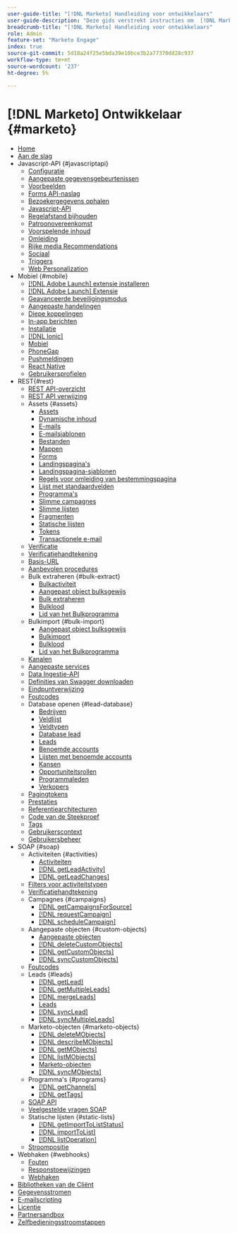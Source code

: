 ```yaml
---
user-guide-title: "[!DNL Marketo] Handleiding voor ontwikkelaars"
user-guide-description: "Deze gids verstrekt instructies om  [!DNL Marketo]  APIs te gebruiken."
breadcrumb-title: "[!DNL Marketo] Handleiding voor ontwikkelaars"
role: Admin
feature-set: "Marketo Engage"
index: true
source-git-commit: 5d18a24f25e5bda39e10bce3b2a77370dd28c937
workflow-type: tm+mt
source-wordcount: '237'
ht-degree: 5%

---
```



# [!DNL Marketo] Ontwikkelaar {#marketo}

- [Home](home.md)
- [Aan de slag](getting-started.md)
- Javascript-API {#javascriptapi}
   - [Configuratie](javascript-api/configuration.md)
   - [Aangepaste gegevensgebeurtenissen](javascript-api/custom-data-events.md)
   - [Voorbeelden](javascript-api/examples.md)
   - [Forms API-naslag](javascript-api/forms-api-reference.md)
   - [Bezoekergegevens ophalen](javascript-api/get-visitor-data.md)
   - [Javascript-API](javascript-api/javascript-api.md)
   - [Regelafstand bijhouden](javascript-api/lead-tracking.md)
   - [Patroonovereenkomst](javascript-api/pattern-match.md)
   - [Voorspelende inhoud](javascript-api/predictive-content.md)
   - [Omleiding](javascript-api/redirect.md)
   - [Rijke media Recommendations](javascript-api/rich-media-recommendation.md)
   - [Sociaal](javascript-api/social.md)
   - [Triggers](javascript-api/triggers.md)
   - [Web Personalization](javascript-api/web-personalization.md)
- Mobiel {#mobile}
   - [ [!DNL Adobe Launch]  extensie installeren](mobile/adobe-launch-extension-installation.md)
   - [[!DNL Adobe Launch] Extensie](mobile/adobe-launch-extension.md)
   - [Geavanceerde beveiligingsmodus](mobile/advanced-security-access-mode.md)
   - [Aangepaste handelingen](mobile/custom-actions.md)
   - [Diepe koppelingen](mobile/enabling-deep-links-in-your-app.md)
   - [In-app berichten](mobile/in-app-messages.md)
   - [Installatie](mobile/installation.md)
   - [[!DNL Ionic]](mobile/ionic.md)
   - [Mobiel](mobile/mobile.md)
   - [PhoneGap](mobile/phonegap.md)
   - [Pushmeldingen](mobile/push-notifications.md)
   - [React Native](mobile/react-native.md)
   - [Gebruikersprofielen](mobile/user-profiles.md)
- REST{#rest}
   - [REST API-overzicht](rest-api/rest-api.md)
   - [ REST API verwijzing ](https://developer.adobe.com/marketo-apis/)
   - Assets {#assets}
      - [Assets](rest-api/assets.md)
      - [Dynamische inhoud](rest-api/dynamic-content.md)
      - [E-mails](rest-api/emails.md)
      - [E-mailsjablonen](rest-api/email-templates.md)
      - [Bestanden](rest-api/files.md)
      - [Mappen](rest-api/folders.md)
      - [Forms](rest-api/forms.md)
      - [Landingspagina&#39;s](rest-api/landing-pages.md)
      - [Landingspagina-sjablonen](rest-api/landing-page-templates.md)
      - [Regels voor omleiding van bestemmingspagina](rest-api/landing-page-redirect-rules.md)
      - [Lijst met standaardvelden](rest-api/list-of-standard-fields.md)
      - [Programma&#39;s](rest-api/programs.md)
      - [Slimme campagnes](rest-api/smart-campaigns.md)
      - [Slimme lijsten](rest-api/smart-lists.md)
      - [Fragmenten](rest-api/snippets.md)
      - [Statische lijsten](rest-api/static-lists.md)
      - [Tokens](rest-api/tokens.md)
      - [Transactionele e-mail](rest-api/transactional-email.md)
   - [Verificatie](rest-api/authentication.md)
   - [Verificatiehandtekening](rest-api/authentication-signature.md)
   - [Basis-URL](rest-api/base-url.md)
   - [Aanbevolen procedures](rest-api/marketo-integration-best-practices.md)
   - Bulk extraheren {#bulk-extract}
      - [Bulkactiviteit](rest-api/bulk-activity-extract.md)
      - [Aangepast object bulksgewijs](rest-api/bulk-custom-object-extract.md)
      - [Bulk extraheren](rest-api/bulk-extract.md)
      - [Bulklood](rest-api/bulk-lead-extract.md)
      - [Lid van het Bulkprogramma](rest-api/bulk-program-member-extract.md)
   - Bulkimport {#bulk-import}
      - [Aangepast object bulksgewijs](rest-api/bulk-custom-object-import.md)
      - [Bulkimport](rest-api/bulk-import.md)
      - [Bulklood](rest-api/bulk-lead-import.md)
      - [Lid van het Bulkprogramma](rest-api/bulk-program-member-import.md)
   - [Kanalen](rest-api/channels.md)
   - [Aangepaste services](rest-api/custom-services.md)
   - [Data Ingestie-API](rest-api/data-ingestion.md)
   - [Definities van Swagger downloaden](rest-api/swagger.md)
   - [Eindpuntverwijzing](rest-api/endpoint-reference.md)
   - [Foutcodes](rest-api/error-codes.md)
   - Database openen {#lead-database}
      - [Bedrijven](rest-api/companies.md)
      - [Veldlijst](rest-api/fields.md)
      - [Veldtypen](rest-api/field-types.md)
      - [Database lead](rest-api/lead-database.md)
      - [Leads](rest-api/leads.md)
      - [Benoemde accounts](rest-api/named-accounts.md)
      - [Lijsten met benoemde accounts](rest-api/named-account-lists.md)
      - [Kansen](rest-api/opportunities.md)
      - [Opportuniteitsrollen](rest-api/opportunity-roles.md)
      - [Programmaleden](rest-api/program-members.md)
      - [Verkopers](rest-api/sales-persons.md)
   - [Pagingtokens](rest-api/paging-tokens.md)
   - [Prestaties](rest-api/performance.md)
   - [Referentiearchitecturen](rest-api/reference-architectures.md)
   - [ Code van de Steekproef ](https://github.com/Marketo/REST-Sample-Code)
   - [Tags](rest-api/tags.md)
   - [Gebruikerscontext](rest-api/user-context.md)
   - [Gebruikersbeheer](rest-api/user-management.md)
- SOAP {#soap}
   - Activiteiten {#activities}
      - [Activiteiten](soap-api/activities.md)
      - [[!DNL getLeadActivity]](soap-api/getleadactivity.md)
      - [[!DNL getLeadChanges]](soap-api/getleadchanges.md)
   - [Filters voor activiteitstypen](soap-api/activity-type-filters.md)
   - [Verificatiehandtekening](soap-api/authentication-signature.md)
   - Campagnes {#campaigns}
      - [[!DNL getCampaignsForSource]](soap-api/getcampaignsforsource.md)
      - [[!DNL requestCampaign]](soap-api/requestcampaign.md)
      - [[!DNL scheduleCampaign]](soap-api/schedulecampaign.md)
   - Aangepaste objecten {#custom-objects}
      - [Aangepaste objecten](soap-api/custom-objects.md)
      - [[!DNL deleteCustomObjects]](soap-api/deletecustomobjects.md)
      - [[!DNL getCustomObjects]](soap-api/getcustomobjects.md)
      - [[!DNL syncCustomObjects]](soap-api/synccustomobjects.md)
   - [Foutcodes](soap-api/error-codes.md)
   - Leads {#leads}
      - [[!DNL getLead]](soap-api/getlead.md)
      - [[!DNL getMultipleLeads]](soap-api/getmultipleleads.md)
      - [[!DNL mergeLeads]](soap-api/mergeleads.md)
      - [Leads](soap-api/leads.md)
      - [[!DNL syncLead]](soap-api/synclead.md)
      - [[!DNL syncMultipleLeads]](soap-api/syncmultipleleads.md)
   - Marketo-objecten {#marketo-objects}
      - [[!DNL deleteMObjects]](soap-api/deletemobjects.md)
      - [[!DNL describeMObjects]](soap-api/describemobject.md)
      - [[!DNL getMObjects]](soap-api/getmobjects.md)
      - [[!DNL listMObjects]](soap-api/listmobjects.md)
      - [Marketo-objecten](soap-api/marketo-objects.md)
      - [[!DNL syncMObjects]](soap-api/syncmobjects.md)
   - Programma&#39;s {#programs}
      - [[!DNL getChannels]](soap-api/getchannels.md)
      - [[!DNL getTags]](soap-api/gettags.md)
   - [SOAP API](soap-api/soap-api.md)
   - [Veelgestelde vragen SOAP](soap-api/soap-faq.md)
   - Statische lijsten {#static-lists}
      - [[!DNL getImportToListStatus]](soap-api/getimporttoliststatus.md)
      - [[!DNL importToList]](soap-api/importtolist.md)
      - [[!DNL listOperation]](soap-api/listoperation.md)
   - [Stroompositie](soap-api/stream-position.md)
- Webhaken {#webhooks}
   - [Fouten](webhooks/errors.md)
   - [Responstoewijzingen](webhooks/response-mappings.md)
   - [Webhaken](webhooks/webhooks.md)
- [ Bibliotheken van de Cliënt ](https://github.com/Marketo/Community-Supported-Client-Libraries)
- [Gegevensstromen](data-streams.md)
- [E-mailscripting](email-scripting.md)
- [Licentie](api-license.md)
- [Partnersandbox](partner-sandbox.md)
- [Zelfbedieningsstroomstappen](self-service-flow-steps.md)
